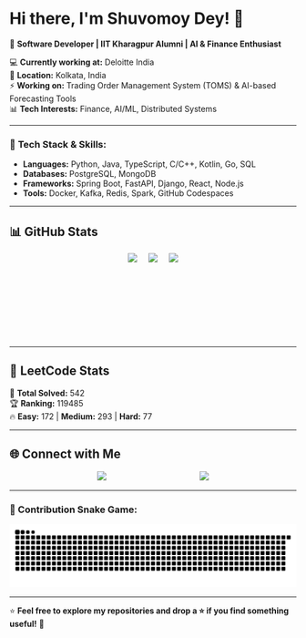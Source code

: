 # Hi there, I'm Shuvomoy Dey! 👋  

🚀 **Software Developer | IIT Kharagpur Alumni | AI & Finance Enthusiast**  

💻 **Currently working at:** Deloitte India  
📍 **Location:** Kolkata, India  
⚡ **Working on:** Trading Order Management System (TOMS) & AI-based Forecasting Tools  
📊 **Tech Interests:** Finance, AI/ML, Distributed Systems  

---

### 🔧 **Tech Stack & Skills**:
- **Languages:** Python, Java, TypeScript, C/C++, Kotlin, Go, SQL  
- **Databases:** PostgreSQL, MongoDB  
- **Frameworks:** Spring Boot, FastAPI, Django, React, Node.js  
- **Tools:** Docker, Kafka, Redis, Spark, GitHub Codespaces  

---


## 📊 GitHub Stats  

<div align="center" style="display: flex; flex-wrap: wrap; justify-content: center; align-items: center; gap: 20px;">
  <img src="https://github-readme-stats.vercel.app/api?username=shuvo151dey&show_icons=true&theme=tokyonight" height="150" />
  <img src="https://github-readme-streak-stats.herokuapp.com/?user=shuvo151dey&theme=tokyonight" height="150" />
  <img src="https://github-readme-stats.vercel.app/api/top-langs/?username=shuvo151dey&layout=compact&theme=tokyonight" height="150" />
</div>

---

## 🚀 LeetCode Stats
<!-- LEETCODE-STATS-START -->
🔢 **Total Solved:** 542  
🏆 **Ranking:** 119485  
🔥 **Easy:** 172 | **Medium:** 293 | **Hard:** 77  
<!-- LEETCODE-STATS-END -->


---

## 🌐 Connect with Me  

<div align="center" style="display: flex; flex-wrap: wrap; justify-content: space-evenly; align-items: center; gap: 10px;">
  <a href="https://www.linkedin.com/in/shuvomoy-dey">
    <img src="https://img.shields.io/badge/LinkedIn-blue?style=for-the-badge&logo=linkedin" />
  </a>
  <a href="mailto:shuvo151dey@gmail.com">
    <img src="https://img.shields.io/badge/Email-red?style=for-the-badge&logo=gmail" />
  </a>
</div>

---

### 🐍 Contribution Snake Game:
![snake gif](https://github.com/shuvo151dey/shuvo151dey/blob/output/github-contribution-grid-snake.svg)

---

⭐ **Feel free to explore my repositories and drop a ⭐ if you find something useful!** 🚀  
